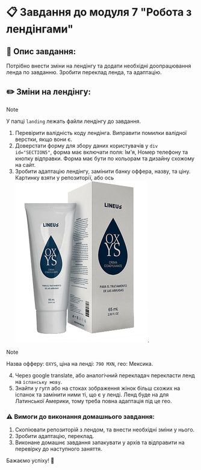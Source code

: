 # 📋 Завдання до модуля 7 "Робота з лендінгами"

## 📄 Опис завдання:

Потрібно внести зміни на лендінгу та додати необхідні доопрацювання ленда по завданню. Зробити переклад ленда, та адаптацію.

## ✏️ Зміни на лендінгу:

> [!NOTE]
> У папці `landing` лежать файли лендінгу до завдання.

1. Перевірити валідність коду лендінга. Виправити помилки валідної верстки, якщо вони є.
2. Доверстати форму для збору даних користувачів у `div id="SECTION5"`, форма має включати поля: Ім'я, Номер телефону та кнопку відправки. Форма має бути по кольорам та дизайну схожому на сайт.
3. Зробити адаптацію лендінгу, замінити банку оффера, назву, та ціну. Картинку взяти у репозиторії, або ось ![картинку](products.png).
> [!NOTE]
> Назва офферу: `OXYS`, ціна на ленді: `790 MXN`, гео: Мексика.

4. Через google translate, або аналогічний перекладач перекласти ленд на `іспанську мову`.
5. Знайти у гугл або на стоках зображення жінок більш схожих на іспанок та замінити ними ті, що є у ленді. Ленд буде на для Латинської Америки, тому треба повна адаптація під це гео.

### ⚠️ Вимоги до виконання домашнього завдання:
1. Скопіювати репозиторій з лендом, та внести необхідні зміни у нього.
2. Зробити адаптацію, переклад.
3. Виконане домашнє завдання запакувати у архів та відправити на перевірку до наступного заняття.

Бажаємо успіху! 🚀

